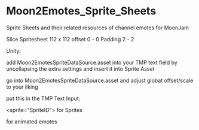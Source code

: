 # Moon2Emotes_Sprite_Sheets
Sprite Sheets and their related resources of channel emotes for MoonJam


Slice Spritesheet 112 x 112 offset 0 - 0 Padding 2 - 2


Unity:

add Moon2EmotesSpriteDataSource.asset into your TMP text field by uncollapsing the extra settings and insert it into Sprite Asset

go into Moon2EmotesSpriteDataSource.asset and adjust globat offset/scale to your liking



put this in the TMP Text Input:

<sprite="SpriteID"> for Sprites

<sprite anim="First spriteID,lastSpriteID,FPS"> for animated emotes
